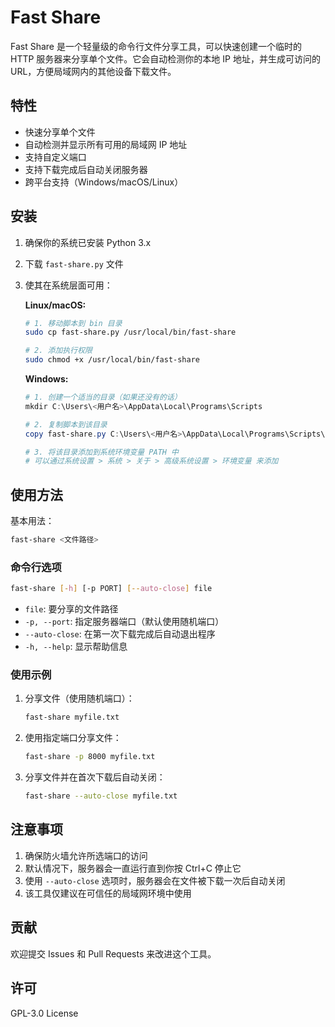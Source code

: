 # Fast Share

Fast Share 是一个轻量级的命令行文件分享工具，可以快速创建一个临时的 HTTP 服务器来分享单个文件。它会自动检测你的本地 IP 地址，并生成可访问的 URL，方便局域网内的其他设备下载文件。

## 特性

- 快速分享单个文件
- 自动检测并显示所有可用的局域网 IP 地址
- 支持自定义端口
- 支持下载完成后自动关闭服务器
- 跨平台支持（Windows/macOS/Linux）

## 安装

1. 确保你的系统已安装 Python 3.x

2. 下载 `fast-share.py` 文件

3. 使其在系统层面可用：

   **Linux/macOS:**
   ```bash
   # 1. 移动脚本到 bin 目录
   sudo cp fast-share.py /usr/local/bin/fast-share

   # 2. 添加执行权限
   sudo chmod +x /usr/local/bin/fast-share
   ```

   **Windows:**   
   ```powershell
   # 1. 创建一个适当的目录（如果还没有的话）
   mkdir C:\Users\<用户名>\AppData\Local\Programs\Scripts

   # 2. 复制脚本到该目录
   copy fast-share.py C:\Users\<用户名>\AppData\Local\Programs\Scripts\fast-share.py

   # 3. 将该目录添加到系统环境变量 PATH 中
   # 可以通过系统设置 > 系统 > 关于 > 高级系统设置 > 环境变量 来添加
   ```

## 使用方法

基本用法：
```bash
fast-share <文件路径>
```

### 命令行选项

```bash
fast-share [-h] [-p PORT] [--auto-close] file
```

- `file`: 要分享的文件路径
- `-p, --port`: 指定服务器端口（默认使用随机端口）
- `--auto-close`: 在第一次下载完成后自动退出程序
- `-h, --help`: 显示帮助信息

### 使用示例

1. 分享文件（使用随机端口）：
   ```bash
   fast-share myfile.txt
   ```

2. 使用指定端口分享文件：
   ```bash
   fast-share -p 8000 myfile.txt
   ```

3. 分享文件并在首次下载后自动关闭：
   ```bash
   fast-share --auto-close myfile.txt
   ```

## 注意事项

1. 确保防火墙允许所选端口的访问
2. 默认情况下，服务器会一直运行直到你按 Ctrl+C 停止它
3. 使用 `--auto-close` 选项时，服务器会在文件被下载一次后自动关闭
4. 该工具仅建议在可信任的局域网环境中使用

## 贡献

欢迎提交 Issues 和 Pull Requests 来改进这个工具。

## 许可

GPL-3.0 License